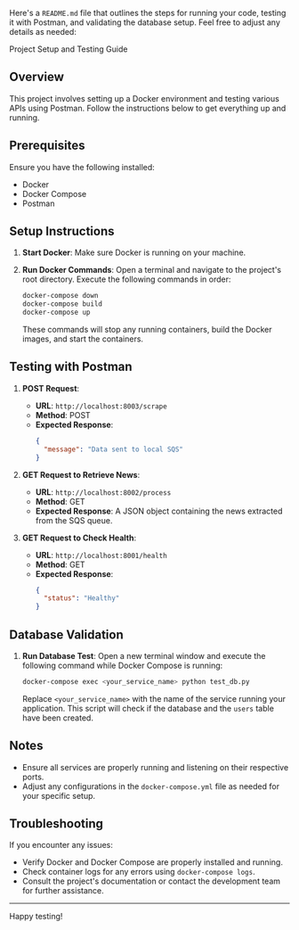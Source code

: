 Here's a `README.md` file that outlines the steps for running your code, testing it with Postman, and validating the database setup. Feel free to adjust any details as needed:

Project Setup and Testing Guide

## Overview

This project involves setting up a Docker environment and testing various APIs using Postman. Follow the instructions below to get everything up and running.

## Prerequisites

Ensure you have the following installed:
- Docker
- Docker Compose
- Postman

## Setup Instructions

1. **Start Docker**:
   Make sure Docker is running on your machine.

2. **Run Docker Commands**:
   Open a terminal and navigate to the project's root directory. Execute the following commands in order:
   
   ```bash
   docker-compose down
   docker-compose build
   docker-compose up
   ```

   These commands will stop any running containers, build the Docker images, and start the containers.

## Testing with Postman

1. **POST Request**:
   - **URL**: `http://localhost:8003/scrape`
   - **Method**: POST
   - **Expected Response**:
     ```json
     {
       "message": "Data sent to local SQS"
     }
     ```

2. **GET Request to Retrieve News**:
   - **URL**: `http://localhost:8002/process`
   - **Method**: GET
   - **Expected Response**: A JSON object containing the news extracted from the SQS queue.

3. **GET Request to Check Health**:
   - **URL**: `http://localhost:8001/health`
   - **Method**: GET
   - **Expected Response**:
     ```json
     {
       "status": "Healthy"
     }
     ```

## Database Validation

1. **Run Database Test**:
   Open a new terminal window and execute the following command while Docker Compose is running:

   ```bash
   docker-compose exec <your_service_name> python test_db.py
   ```

   Replace `<your_service_name>` with the name of the service running your application. This script will check if the database and the `users` table have been created.

## Notes

- Ensure all services are properly running and listening on their respective ports.
- Adjust any configurations in the `docker-compose.yml` file as needed for your specific setup.

## Troubleshooting

If you encounter any issues:
- Verify Docker and Docker Compose are properly installed and running.
- Check container logs for any errors using `docker-compose logs`.
- Consult the project's documentation or contact the development team for further assistance.

---

Happy testing!
```
